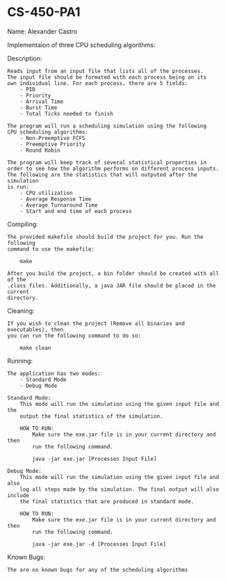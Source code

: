 # CS-450-PA1

Name: Alexander Castro

Implementaion of three CPU scheduling algorithms:

Description:

	Reads input from an input file that lists all of the processes.
	The input file should be formated with each process being on its
	own individual line. For each process, there are 5 fields:
		- PID
		- Priority
		- Arrival Time
		- Burst Time 
		- Total Ticks needed to finish

	The program will run a scheduling simulation using the following 
	CPU scheduling algorithms:
		- Non-Preemptive FCFS
		- Preemptive Priority
		- Round Robin
	
	The program will keep track of several statistical properties in 
	order to see how the algorithm performs on different process inputs. 
	The following are the statistics that will outputed after the simulation
	is run:
		- CPU utilization
		- Average Response Time
		- Average Turnaround Time 
		- Start and end time of each process

Compiling:

	The provided makefile should build the project for you. Run the following 
	command to use the makefile:

		make
	
	After you build the project, a bin folder should be created with all of the
	.class files. Additionally, a java JAR file should be placed in the current 
	directory.

Cleaning:

	If you wish to clean the project (Remove all binaries and executables), then 
	you can run the following command to do so:
		
		make clean

Running:

	The application has two modes:
		- Standard Mode
		- Debug Mode
	
	Standard Mode:
		This mode will run the simulation using the given input file and the 
		output the final statistics of the simulation.
	
		HOW TO RUN:
			Make sure the exe.jar file is in your current directory and then
			run the following command.

			java -jar exe.jar [Processes Input File]

	Debug Mode:
		This mode will run the simulation using the given input file and also
		log all steps made by the simulation. The final output will also include
		the final statistics that are produced in standard mode.
	
		HOW TO RUN:
			Make sure the exe.jar file is in your current directory and then 
			run the following command.

			java -jar exe.jar -d [Processes Input File]

Known Bugs:

	The are no known bugs for any of the scheduling algorithms

